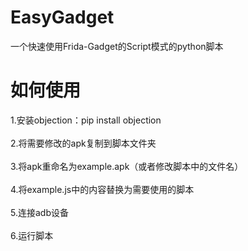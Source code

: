 # EasyGadget
一个快速使用Frida-Gadget的Script模式的python脚本
# 如何使用
1.安装objection：pip install objection<br /><br />2.将需要修改的apk复制到脚本文件夹<br /><br />3.将apk重命名为example.apk（或者修改脚本中的文件名）<br /><br />4.将example.js中的内容替换为需要使用的脚本<br /><br />5.连接adb设备<br /><br />6.运行脚本
